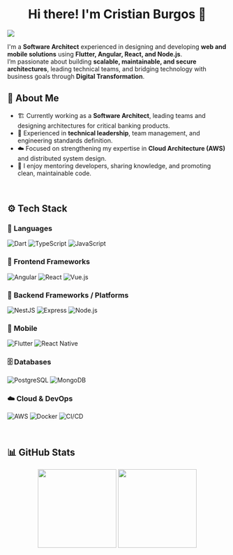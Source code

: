<div align="center">
  <h1 align="center">Hi there! I'm Cristian Burgos 👋</h1>
</div>
<img src="https://iili.io/KklpFwl.png">

I'm a **Software Architect** experienced in designing and developing **web and mobile solutions** using **Flutter, Angular, React, and Node.js**.  
I’m passionate about building **scalable, maintainable, and secure architectures**, leading technical teams, and bridging technology with business goals through **Digital Transformation**.

## 🧠 About Me

- 🏗️ Currently working as a **Software Architect**, leading teams and designing architectures for critical banking products.  
- 👥 Experienced in **technical leadership**, team management, and engineering standards definition.  
- ☁️ Focused on strengthening my expertise in **Cloud Architecture (AWS)** and distributed system design.  
- 💬 I enjoy mentoring developers, sharing knowledge, and promoting clean, maintainable code.

<br>

## ⚙️ Tech Stack

### 🧾 **Languages**
![Dart](https://img.shields.io/badge/Dart-0175C2?style=for-the-badge&logo=dart&logoColor=white)
![TypeScript](https://img.shields.io/badge/TypeScript-3178C6?style=for-the-badge&logo=typescript&logoColor=white)
![JavaScript](https://img.shields.io/badge/JavaScript-F7DF1E?style=for-the-badge&logo=javascript&logoColor=black)

### 🎨 **Frontend Frameworks**
![Angular](https://img.shields.io/badge/Angular-DD0031?style=for-the-badge&logo=angular&logoColor=white)
![React](https://img.shields.io/badge/React-20232A?style=for-the-badge&logo=react&logoColor=61DAFB)
![Vue.js](https://img.shields.io/badge/Vue.js-4FC08D?style=for-the-badge&logo=vue.js&logoColor=white)

### 🧩 **Backend Frameworks / Platforms**
![NestJS](https://img.shields.io/badge/NestJS-E0234E?style=for-the-badge&logo=nestjs&logoColor=white)
![Express](https://img.shields.io/badge/Express-000000?style=for-the-badge&logo=express&logoColor=white)
![Node.js](https://img.shields.io/badge/Node.js-339933?style=for-the-badge&logo=node.js&logoColor=white)

### 📱 **Mobile**
![Flutter](https://img.shields.io/badge/Flutter-02569B?style=for-the-badge&logo=flutter&logoColor=white)
![React Native](https://img.shields.io/badge/React_Native-20232A?style=for-the-badge&logo=react&logoColor=61DAFB)

### 🗄️ **Databases**
![PostgreSQL](https://img.shields.io/badge/PostgreSQL-336791?style=for-the-badge&logo=postgresql&logoColor=white)
![MongoDB](https://img.shields.io/badge/MongoDB-47A248?style=for-the-badge&logo=mongodb&logoColor=white)

### ☁️ **Cloud & DevOps**
![AWS](https://img.shields.io/badge/AWS-FF9900?style=for-the-badge&logo=amazon-aws&logoColor=white)
![Docker](https://img.shields.io/badge/Docker-2496ED?style=for-the-badge&logo=docker&logoColor=white)
![CI/CD](https://img.shields.io/badge/CI/CD-2088FF?style=for-the-badge&logo=githubactions&logoColor=white)

<br>

## 📊 GitHub Stats
<p align="center">
  <img height="180em" src="https://github-readme-stats-eight-theta.vercel.app/api?username=Hanabi96&show_icons=true&theme=algolia&include_all_commits=true&count_private=true"/>
  <img height="180em" src="https://github-readme-stats-eight-theta.vercel.app/api/top-langs/?username=Hanabi96&layout=compact&langs_count=8&theme=algolia"/>
</p>
